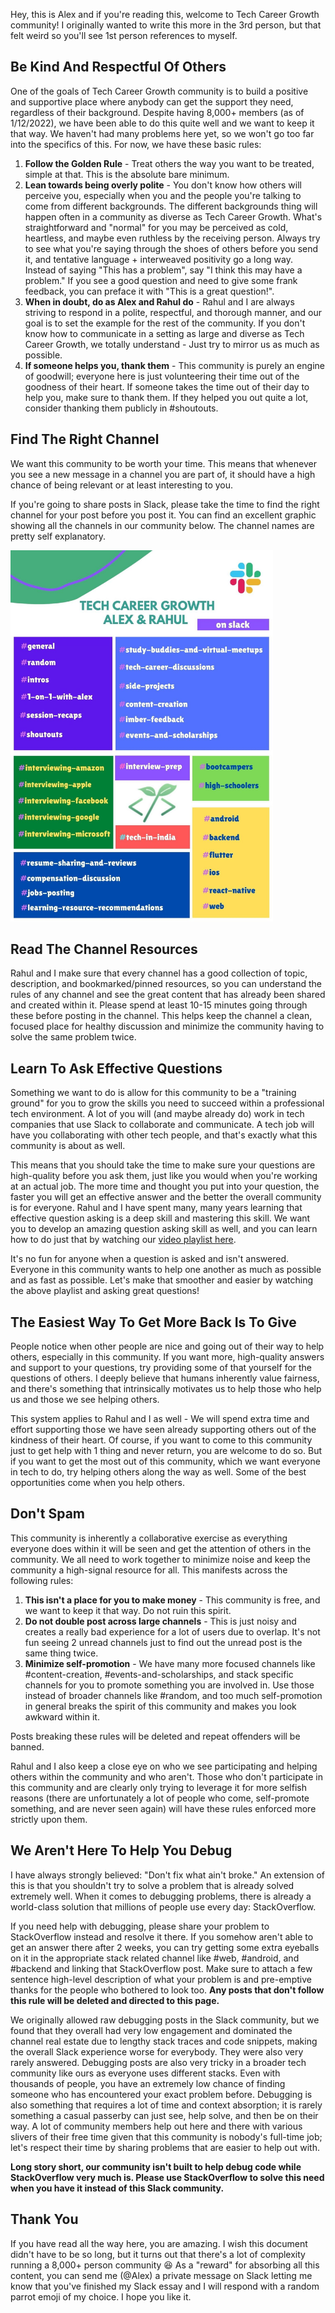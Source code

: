 Hey, this is Alex and if you're reading this, welcome to Tech Career Growth community! I originally wanted to write this more in the 3rd person, but that felt weird so you'll see 1st person references to myself.

## Be Kind And Respectful Of Others
One of the goals of Tech Career Growth community is to build a positive and supportive place where anybody can get the support they need, regardless of their background. Despite having 8,000+ members (as of 1/12/2022), we have been able to do this quite well and we want to keep it that way. We haven't had many problems here yet, so we won't go too far into the specifics of this. For now, we have these basic rules:

1. **Follow the Golden Rule** - Treat others the way you want to be treated, simple at that. This is the absolute bare minimum.
2. **Lean towards being overly polite** - You don't know how others will perceive you, especially when you and the people you're talking to come from different backgrounds. The different backgrounds thing will happen often in a community as diverse as Tech Career Growth. What's straightforward and "normal" for you may be perceived as cold, heartless, and maybe even ruthless by the receiving person. Always try to see what you're saying through the shoes of others before you send it, and tentative language + interweaved positivity go a long way. Instead of saying "This has a problem", say "I think this may have a problem." If you see a good question and need to give some frank feedback, you can preface it with "This is a great question!".
3. **When in doubt, do as Alex and Rahul do** - Rahul and I are always striving to respond in a polite, respectful, and thorough manner, and our goal is to set the example for the rest of the community. If you don't know how to communicate in a setting as large and diverse as Tech Career Growth, we totally understand - Just try to mirror us as much as possible.
4. **If someone helps you, thank them** - This community is purely an engine of goodwill; everyone here is just volunteering their time out of the goodness of their heart. If someone takes the time out of their day to help you, make sure to thank them. If they helped you out quite a lot, consider thanking them publicly in #shoutouts.

## Find The Right Channel
We want this community to be worth your time. This means that whenever you see a new message in a channel you are part of, it should have a high chance of being relevant or at least interesting to you.

If you're going to share posts in Slack, please take the time to find the right channel for your post before you post it. You can find an excellent graphic showing all the channels in our community below. The channel names are pretty self explanatory.

<img src="./Slack%20Channels%20Guide.jpg" alt="drawing" width="420"/>

## Read The Channel Resources
Rahul and I make sure that every channel has a good collection of topic, description, and bookmarked/pinned resources, so you can understand the rules of any channel and see the great content that has already been shared and created within it. Please spend at least 10-15 minutes going through these before posting in the channel. This helps keep the channel a clean, focused place for healthy discussion and minimize the community having to solve the same problem twice.

## Learn To Ask Effective Questions
Something we want to do is allow for this community to be a "training ground" for you to grow the skills you need to succeed within a professional tech environment. A lot of you will (and maybe already do) work in tech companies that use Slack to collaborate and communicate. A tech job will have you collaborating with other tech people, and that's exactly what this community is about as well.

This means that you should take the time to make sure your questions are high-quality before you ask them, just like you would when you're working at an actual job. The more time and thought you put into your question, the faster you will get an effective answer and the better the overall community is for everyone. Rahul and I have spent many, many years learning that effective question asking is a deep skill and mastering this skill. We want you to develop an amazing question asking skill as well, and you can learn how to do just that by watching our [video playlist here](https://www.youtube.com/watch?v=VS75nql2Csg&list=PL7NYbSE8uaBATZh90IhQgGJNulKUpRfYY&index=2).

It's no fun for anyone when a question is asked and isn't answered. Everyone in this community wants to help one another as much as possible and as fast as possible. Let's make that smoother and easier by watching the above playlist and asking great questions!

## The Easiest Way To Get More Back Is To Give
People notice when other people are nice and going out of their way to help others, especially in this community. If you want more, high-quality answers and support to your questions, try providing some of that yourself for the questions of others. I deeply believe that humans inherently value fairness, and there's something that intrinsically motivates us to help those who help us and those we see helping others.

This system applies to Rahul and I as well - We will spend extra time and effort supporting those we have seen already supporting others out of the kindness of their heart. Of course, if you want to come to this community just to get help with 1 thing and never return, you are welcome to do so. But if you want to get the most out of this community, which we want everyone in tech to do, try helping others along the way as well. Some of the best opportunities come when you help others.

## Don't Spam
This community is inherently a collaborative exercise as everything everyone does within it will be seen and get the attention of others in the community. We all need to work together to minimize noise and keep the community a high-signal resource for all. This manifests across the following rules:

1. **This isn't a place for you to make money** - This community is free, and we want to keep it that way. Do not ruin this spirit.
2. **Do not double post across large channels** - This is just noisy and creates a really bad experience for a lot of users due to overlap. It's not fun seeing 2 unread channels just to find out the unread post is the same thing twice.
3. **Minimize self-promotion** - We have many more focused channels like #content-creation, #events-and-scholarships, and stack specific channels for you to promote something you are involved in. Use those instead of broader channels like #random, and too much self-promotion in general breaks the spirit of this community and makes you look awkward within it.

Posts breaking these rules will be deleted and repeat offenders will be banned.

Rahul and I also keep a close eye on who we see participating and helping others within the community and who aren't. Those who don't participate in this community and are clearly only trying to leverage it for more selfish reasons (there are unfortunately a lot of people who come, self-promote something, and are never seen again) will have these rules enforced more strictly upon them.

## We Aren't Here To Help You Debug
I have always strongly believed: "Don't fix what ain't broke." An extension of this is that you shouldn't try to solve a problem that is already solved extremely well. When it comes to debugging problems, there is already a world-class solution that millions of people use every day: StackOverflow.

If you need help with debugging, please share your problem to StackOverflow instead and resolve it there. If you somehow aren't able to get an answer there after 2 weeks, you can try getting some extra eyeballs on it in the appropriate stack related channel like #web, #android, and #backend and linking that StackOverflow post. Make sure to attach a few sentence high-level description of what your problem is and pre-emptive thanks for the people who bothered to look too. **Any posts that don't follow this rule will be deleted and directed to this page.**

We originally allowed raw debugging posts in the Slack community, but we found that they overall had very low engagement and dominated the channel real estate due to lengthy stack traces and code snippets, making the overall Slack experience worse for everybody. They were also very rarely answered. Debugging posts are also very tricky in a broader tech community like ours as everyone uses different stacks. Even with thousands of people, you have an extremely low chance of finding someone who has encountered your exact problem before. Debugging is also something that requires a lot of time and context absorption; it is rarely something a casual passerby can just see, help solve, and then be on their way. A lot of community members help out here and there with various slivers of their free time given that this community is nobody's full-time job; let's respect their time by sharing problems that are easier to help out with.

**Long story short, our community isn't built to help debug code while StackOverflow very much is. Please use StackOverflow to solve this need when you have it instead of this Slack community.**

## Thank You
If you have read all the way here, you are amazing. I wish this document didn't have to be so long, but it turns out that there's a lot of complexity running a 8,000+ person community 😆 As a "reward" for absorbing all this content, you can send me (@Alex) a private message on Slack letting me know that you've finished my Slack essay and I will respond with a random parrot emoji of my choice. I hope you like it.
